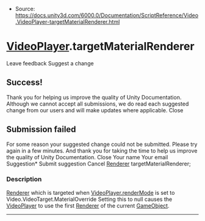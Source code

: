 * Source: https://docs.unity3d.com/6000.0/Documentation/ScriptReference/Video.VideoPlayer-targetMaterialRenderer.html

#  [VideoPlayer](https://docs.unity3d.com/6000.0/Documentation/ScriptReference/Video.VideoPlayer.html).targetMaterialRenderer
Leave feedback
Suggest a change
## Success!
Thank you for helping us improve the quality of Unity Documentation. Although we cannot accept all submissions, we do read each suggested change from our users and will make updates where applicable.
Close
## Submission failed
For some reason your suggested change could not be submitted. Please <a>try again</a> in a few minutes. And thank you for taking the time to help us improve the quality of Unity Documentation.
Close
Your name Your email Suggestion* Submit suggestion
Cancel
[Renderer](https://docs.unity3d.com/6000.0/Documentation/ScriptReference/Renderer.html) targetMaterialRenderer; 
### Description
[Renderer](https://docs.unity3d.com/6000.0/Documentation/ScriptReference/Renderer.html) which is targeted when [VideoPlayer.renderMode](https://docs.unity3d.com/6000.0/Documentation/ScriptReference/Video.VideoPlayer-renderMode.html) is set to Video.VideoTarget.MaterialOverride
Setting this to null causes the [VideoPlayer](https://docs.unity3d.com/6000.0/Documentation/ScriptReference/Video.VideoPlayer.html) to use the first [Renderer](https://docs.unity3d.com/6000.0/Documentation/ScriptReference/Renderer.html) of the current [GameObject](https://docs.unity3d.com/6000.0/Documentation/ScriptReference/GameObject.html).
* * *
